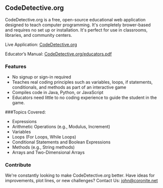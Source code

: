 ## CodeDetective.org

CodeDetective.org is a free, open-source educational web application designed to teach computer programming. It's completely brower-based and requires no set up or installation. It's perfect for use in classrooms, libraries, and community centers.

Live Application: [CodeDetective.org](http://codedetective.org)

Educator’s Manual: [CodeDetective.org/educators.pdf](http://codedetective.org/educators.pdf)

### Features
- No signup or sign-in required
- Teaches real coding principles such as variables, loops, if statements,
  conditionals, and methods as part of an interactive game
- Compiles code in Java, Python, or JavaScript
- Educators need little to no coding experience to guide the student in the
  game.
  
###Topics Covered:
- Expressions
- Arithmetic Operations (e.g., Modulus, Increment)
- Variables
- Loops (For Loops, While Loops)
- Conditional Statements and Boolean Expressions
- Methods (e.g., String methods)
- Arrays and Two-Dimensional Arrays

### Contribute
We're constantly looking to make CodeDetective.org better. Have ideas for improvements, plot lines, or new challenges? Contact Us: [john@coronite.net](john@coronite.net)